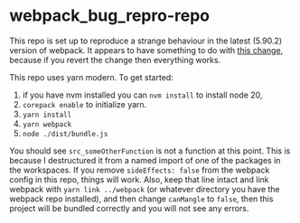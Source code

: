 # webpack_bug_repro-repo

This repo is set up to reproduce a strange behaviour in the latest (5.90.2) version of webpack. It appears to have something to do with [this change](https://github.com/webpack/webpack/commit/2a063f88da046377ee4eac1e57fc2ea9966e55c8#diff-96335405b47eef62b17ba6fe88f6b35a1e37c9cf98fd762fe74599aca1c65d94R195), because if you revert the change then everything works.

This repo uses yarn modern. To get started:

1. if you have nvm installed you can `nvm install` to install node 20,
2. `corepack enable` to initialize yarn.
3. `yarn install`
4. `yarn webpack`
5. `node ./dist/bundle.js`

You should see `src_someOtherFunction` is not a function at this point. This is because I destructured it from a named import of one of the packages in the workspaces. If you remove `sideEffects: false` from the webpack config in this repo, things will work. Also, keep that line intact and link webpack with `yarn link ../webpack` (or whatever directory you have the webpack repo installed), and then change `canMangle` to `false`, then this project will be bundled correctly and you will not see any errors.
